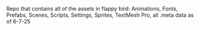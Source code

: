 Repo that contains all of the assets in flappy bird: Animations, Fonts, Prefabs, Scenes, Scripts, Settings, Sprites, TextMesh Pro, all .meta data
as of 6-7-25
